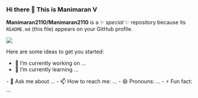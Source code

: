 ### Hi there 👋 This is Manimaran V

**Manimaran2110/Manimaran2110** is a ✨ _special_ ✨ repository because its `README.md` (this file) appears on your GitHub profile.

![](https://komarev.com/ghpvc/?username=your-github-Manimaran2110)

Here are some ideas to get you started:

- 🔭 I’m currently working on ...
- 🌱 I’m currently learning ...
<!-- 👯 I’m looking to collaborate on ... 
- 🤔 I’m looking for help with ... --!>
- 💬 Ask me about ...
- 📫 How to reach me: ...
- 😄 Pronouns: ...
- ⚡ Fun fact: ...
